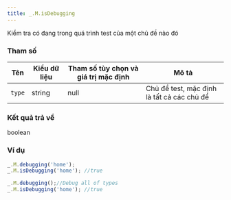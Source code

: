 ```yaml
---
title: _.M.isDebugging
---
```


Kiểm tra có đang trong quá trình test của một chủ đề nào đó

### Tham số
<table class="table table-striped">
    <thead>
    <tr>
        <th>Tên</th>
        <th>Kiểu dữ liệu</th>
        <th>Tham số tùy chọn và giá trị mặc định</th>
        <th>Mô tả</th>
    </tr>
    </thead>
    <tbody>
    <tr>
        <td><code>type</code></td>
        <td>string</td>
        <td>null</td>
        <td>Chủ đề test, mặc định là tất cả các chủ đề</td>
    </tr>
    </tbody>
</table>

### Kết quả trả về
<dl class="dl-horizontal">
    <dt>boolean</dt><dd></dd>
</dl>

### Ví dụ
```js
_.M.debugging('home');
_.M.isDebugging('home'); //true
```
```js
_.M.debugging();//Debug all of types
_.M.isDebugging('home'); //true
```


